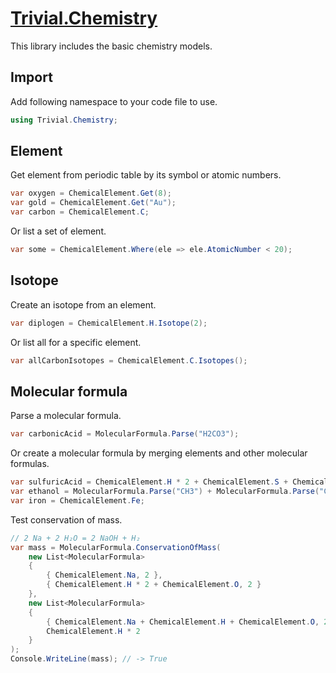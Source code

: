 ﻿# [Trivial.Chemistry](https://trivial.kingcean.net/chemistry)

This library includes the basic chemistry models.

## Import

Add following namespace to your code file to use.

```csharp
using Trivial.Chemistry;
```

## Element

Get element from periodic table by its symbol or atomic numbers.

```csharp
var oxygen = ChemicalElement.Get(8);
var gold = ChemicalElement.Get("Au");
var carbon = ChemicalElement.C;
```

Or list a set of element.

```csharp
var some = ChemicalElement.Where(ele => ele.AtomicNumber < 20);
```

## Isotope

Create an isotope from an element.

```csharp
var diplogen = ChemicalElement.H.Isotope(2);
```

Or list all for a specific element.

```csharp
var allCarbonIsotopes = ChemicalElement.C.Isotopes();
```

## Molecular formula

Parse a molecular formula.

```csharp
var carbonicAcid = MolecularFormula.Parse("H2CO3");
```

Or create a molecular formula by merging elements and other molecular formulas.

```csharp
var sulfuricAcid = ChemicalElement.H * 2 + ChemicalElement.S + ChemicalElement.O * 4;
var ethanol = MolecularFormula.Parse("CH3") + MolecularFormula.Parse("CH2") + MolecularFormula.Parse("OH");
var iron = ChemicalElement.Fe;
```

Test conservation of mass.

```csharp
// 2 Na + 2 H₂O = 2 NaOH + H₂
var mass = MolecularFormula.ConservationOfMass(
    new List<MolecularFormula>
    {
        { ChemicalElement.Na, 2 },
        { ChemicalElement.H * 2 + ChemicalElement.O, 2 }
    },
    new List<MolecularFormula>
    {
        { ChemicalElement.Na + ChemicalElement.H + ChemicalElement.O, 2 },
        ChemicalElement.H * 2
    }
);
Console.WriteLine(mass); // -> True
```

